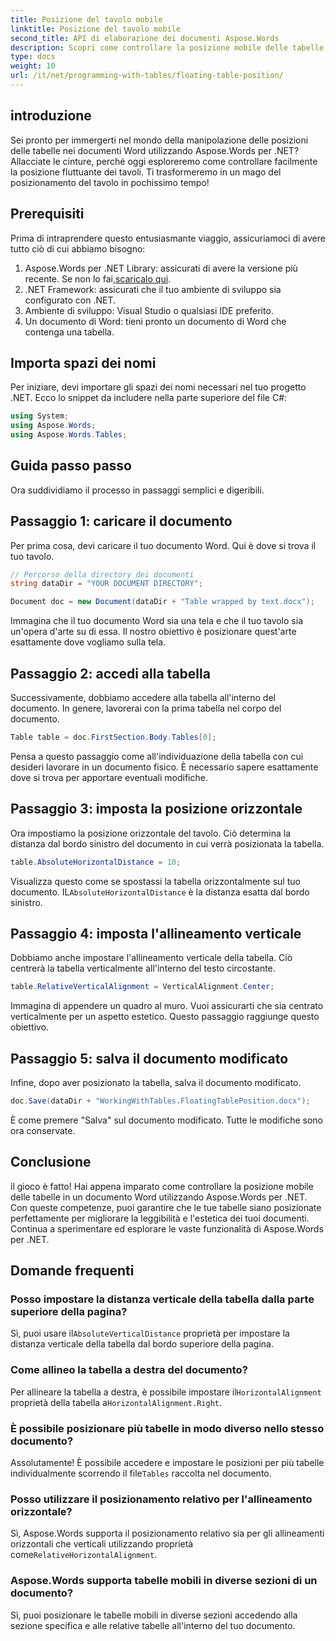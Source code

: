 ```yaml
---
title: Posizione del tavolo mobile
linktitle: Posizione del tavolo mobile
second_title: API di elaborazione dei documenti Aspose.Words
description: Scopri come controllare la posizione mobile delle tabelle nei documenti Word utilizzando Aspose.Words per .NET con la nostra guida dettagliata passo passo.
type: docs
weight: 10
url: /it/net/programming-with-tables/floating-table-position/
---
```

## introduzione

Sei pronto per immergerti nel mondo della manipolazione delle posizioni delle tabelle nei documenti Word utilizzando Aspose.Words per .NET? Allacciate le cinture, perché oggi esploreremo come controllare facilmente la posizione fluttuante dei tavoli. Ti trasformeremo in un mago del posizionamento del tavolo in pochissimo tempo!

## Prerequisiti

Prima di intraprendere questo entusiasmante viaggio, assicuriamoci di avere tutto ciò di cui abbiamo bisogno:

1. Aspose.Words per .NET Library: assicurati di avere la versione più recente. Se non lo fai,[scaricalo qui](https://releases.aspose.com/words/net/).
2. .NET Framework: assicurati che il tuo ambiente di sviluppo sia configurato con .NET.
3. Ambiente di sviluppo: Visual Studio o qualsiasi IDE preferito.
4. Un documento di Word: tieni pronto un documento di Word che contenga una tabella.

## Importa spazi dei nomi

Per iniziare, devi importare gli spazi dei nomi necessari nel tuo progetto .NET. Ecco lo snippet da includere nella parte superiore del file C#:

```csharp
using System;
using Aspose.Words;
using Aspose.Words.Tables;
```

## Guida passo passo

Ora suddividiamo il processo in passaggi semplici e digeribili.

## Passaggio 1: caricare il documento

Per prima cosa, devi caricare il tuo documento Word. Qui è dove si trova il tuo tavolo.

```csharp
// Percorso della directory dei documenti
string dataDir = "YOUR DOCUMENT DIRECTORY";

Document doc = new Document(dataDir + "Table wrapped by text.docx");
```

Immagina che il tuo documento Word sia una tela e che il tuo tavolo sia un'opera d'arte su di essa. Il nostro obiettivo è posizionare quest'arte esattamente dove vogliamo sulla tela.

## Passaggio 2: accedi alla tabella

Successivamente, dobbiamo accedere alla tabella all'interno del documento. In genere, lavorerai con la prima tabella nel corpo del documento.

```csharp
Table table = doc.FirstSection.Body.Tables[0];
```

Pensa a questo passaggio come all'individuazione della tabella con cui desideri lavorare in un documento fisico. È necessario sapere esattamente dove si trova per apportare eventuali modifiche.

## Passaggio 3: imposta la posizione orizzontale

Ora impostiamo la posizione orizzontale del tavolo. Ciò determina la distanza dal bordo sinistro del documento in cui verrà posizionata la tabella.

```csharp
table.AbsoluteHorizontalDistance = 10;
```

 Visualizza questo come se spostassi la tabella orizzontalmente sul tuo documento. IL`AbsoluteHorizontalDistance` è la distanza esatta dal bordo sinistro.

## Passaggio 4: imposta l'allineamento verticale

Dobbiamo anche impostare l'allineamento verticale della tabella. Ciò centrerà la tabella verticalmente all'interno del testo circostante.

```csharp
table.RelativeVerticalAlignment = VerticalAlignment.Center;
```

Immagina di appendere un quadro al muro. Vuoi assicurarti che sia centrato verticalmente per un aspetto estetico. Questo passaggio raggiunge questo obiettivo.

## Passaggio 5: salva il documento modificato

Infine, dopo aver posizionato la tabella, salva il documento modificato.

```csharp
doc.Save(dataDir + "WorkingWithTables.FloatingTablePosition.docx");
```

È come premere "Salva" sul documento modificato. Tutte le modifiche sono ora conservate.

## Conclusione

il gioco è fatto! Hai appena imparato come controllare la posizione mobile delle tabelle in un documento Word utilizzando Aspose.Words per .NET. Con queste competenze, puoi garantire che le tue tabelle siano posizionate perfettamente per migliorare la leggibilità e l'estetica dei tuoi documenti. Continua a sperimentare ed esplorare le vaste funzionalità di Aspose.Words per .NET.

## Domande frequenti

### Posso impostare la distanza verticale della tabella dalla parte superiore della pagina?

 Sì, puoi usare il`AbsoluteVerticalDistance` proprietà per impostare la distanza verticale della tabella dal bordo superiore della pagina.

### Come allineo la tabella a destra del documento?

 Per allineare la tabella a destra, è possibile impostare il`HorizontalAlignment` proprietà della tabella a`HorizontalAlignment.Right`.

### È possibile posizionare più tabelle in modo diverso nello stesso documento?

 Assolutamente! È possibile accedere e impostare le posizioni per più tabelle individualmente scorrendo il file`Tables` raccolta nel documento.

### Posso utilizzare il posizionamento relativo per l'allineamento orizzontale?

Sì, Aspose.Words supporta il posizionamento relativo sia per gli allineamenti orizzontali che verticali utilizzando proprietà come`RelativeHorizontalAlignment`.

### Aspose.Words supporta tabelle mobili in diverse sezioni di un documento?

Sì, puoi posizionare le tabelle mobili in diverse sezioni accedendo alla sezione specifica e alle relative tabelle all'interno del tuo documento.